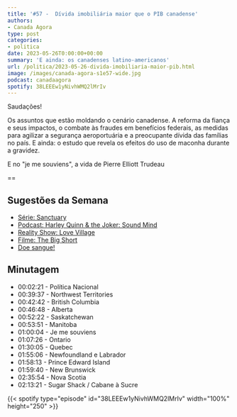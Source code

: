 ```yaml
---
title: '#57 -  Dívida imobiliária maior que o PIB canadense'
authors:
- Canada Agora
type: post
categories:
- politica
date: 2023-05-26T0:00:00+00:00
summary: 'E ainda: os canadenses latino-americanos'
url: /politica/2023-05-26-divida-imobiliaria-maior-pib.html
image: /images/canada-agora-s1e57-wide.jpg
podcast: canadaagora
spotify: 38LEEEw1yNivhWMQ2lMrIv
---
```


Saudações!

Os assuntos que estão moldando o cenário canadense. A reforma da fiança e seus impactos, o combate às fraudes em benefícios federais, as medidas para agilizar a segurança aeroportuária e a preocupante dívida das famílias no país. E ainda: o estudo que revela os efeitos do uso de maconha durante a gravidez.

E no "je me souviens", a vida de Pierre Elliott Trudeau

==

## Sugestões da Semana
- [Série: Sanctuary](https://www.imdb.com/title/tt16970638/)
- [Podcast: Harley Quinn & the Joker: Sound Mind](https://open.spotify.com/show/0LwynFnRBJBHaZRdkqC9fc?si=925bcf2b43ba456d)
- [Reality Show: Love Village](https://www.imdb.com/title/tt19106798/)
- [Filme: The Big Short](https://www.imdb.com/title/tt1596363/)
- [Doe sangue!](https://blood.ca)

## Minutagem

- 00:02:21 - Política Nacional
- 00:39:37 - Northwest Territories
- 00:42:42 - British Columbia
- 00:46:48 - Alberta
- 00:52:22 - Saskatchewan
- 00:53:51 - Manitoba
- 01:00:04 - Je me souviens
- 01:07:26 - Ontario
- 01:30:05 - Quebec
- 01:55:06 - Newfoundland e Labrador
- 01:58:13 - Prince Edward Island
- 01:59:40 - New Brunswick
- 02:35:54 - Nova Scotia
- 02:13:21 - Sugar Shack / Cabane à Sucre

{{< spotify type="episode" id="38LEEEw1yNivhWMQ2lMrIv" width="100%" height="250" >}}
